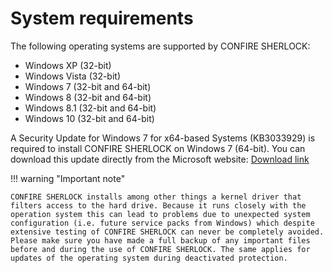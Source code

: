 # System requirements

The following operating systems are supported by CONFIRE SHERLOCK:

* Windows XP      (32-bit)
* Windows Vista   (32-bit)
* Windows 7       (32-bit and 64-bit)
* Windows 8       (32-bit and 64-bit)
* Windows 8.1     (32-bit and 64-bit)
* Windows 10      (32-bit and 64-bit)

A Security Update for Windows 7 for x64-based Systems (KB3033929) is required to install CONFIRE SHERLOCK on Windows 7 (64-bit). You can download this update directly from the Microsoft website: [Download link](https://www.microsoft.com/download/details.aspx?id=46148)

!!! warning "Important note"

	CONFIRE SHERLOCK installs among other things a kernel driver that filters access to the hard drive. Because it runs closely with the operation system this can lead to problems due to unexpected system configuration (i.e. future service packs from Windows) which despite extensive testing of CONFIRE SHERLOCK can never be completely avoided. Please make sure you have made a full backup of any important files before and during the use of CONFIRE SHERLOCK. The same applies for updates of the operating system during deactivated protection.
